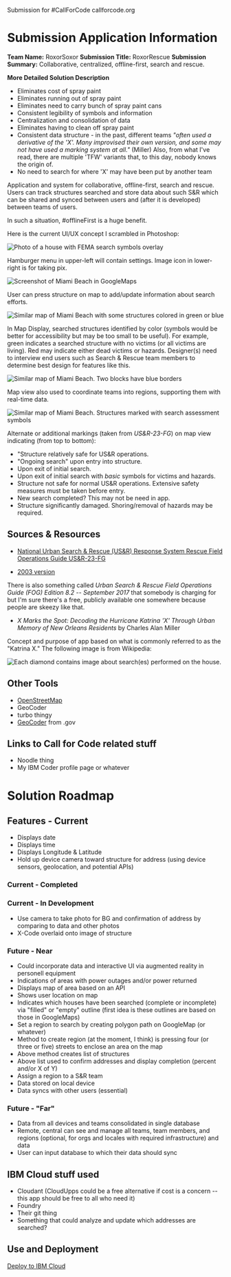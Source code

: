 Submission for #CallForCode
callforcode.org

# Submission Application Information
**Team Name:** RoxorSoxor
**Submission Title:** RoxorRescue
**Submission Summary:** Collaborative, centralized, offline-first, search and rescue.

**More Detailed Solution Description**

- Eliminates cost of spray paint
- Eliminates running out of spray paint 
- Eliminates need to carry bunch of spray paint cans
- Consistent legibility of symbols and information
- Centralization and consolidation of data
- Eliminates having to clean off spray paint
- Consistent data structure - in the past, different teams _"often used a derivative of the 'X'. Many improvised their own version, and some may not have used a marking system at all."_ (Miller) Also, from what I've read, there are multiple 'TFW' variants that, to this day, nobody knows the origin of.
- No need to search for where 'X' may have been put by another team

Application and system for collaborative, offline-first, search and rescue. Users can track structures searched and store data about such S&R which can be shared and synced between users and (after it is developed) between teams of users.

In such a situation, #offlineFirst is a huge benefit.

Here is the current UI/UX concept I scrambled in Photoshop:

![Photo of a house with FEMA search symbols overlay](https://github.com/jotasprout/RoxorRescue/blob/master/imgs/UIsketch.jpg)

Hamburger menu in upper-left will contain settings. Image icon in lower-right is for taking pix.

![Screenshot of Miami Beach in GoogleMaps](https://github.com/jotasprout/RoxorRescue/blob/master/imgs/miamiBeachGoogleMap.png)

User can press structure on map to add/update information about search efforts.

![Similar map of Miami Beach with some structures colored in green or blue](https://github.com/jotasprout/RoxorRescue/blob/master/imgs/miamiBeachGoogleMap_redGreen.jpg)

In Map Display, searched structures identified by color (symbols would be better for accessibility but may be too small to be useful). For example, green indicates a searched structure with no victims (or all victims are living). Red may indicate either dead victims or hazards. Designer(s) need to interview end users such as Search & Rescue team members to determine best design for features like this.

![Similar map of Miami Beach. Two blocks have blue borders](https://github.com/jotasprout/RoxorRescue/blob/master/imgs/miamiBeachGoogleMap_regions.jpg)

Map view also used to coordinate teams into regions, supporting them with real-time data.

![Similar map of Miami Beach. Structures marked with search assessment symbols](https://github.com/jotasprout/RoxorRescue/blob/master/imgs/miamiBeachGoogleMap_searchAss.jpg)

Alternate or additional markings (taken from _US&R-23-FG_) on map view indicating (from top to bottom):
- "Structure relatively safe for US&R operations.
- "Ongoing search" upon entry into structure.
- Upon exit of initial search.
- Upon exit of initial search with _basic_ symbols for victims and hazards.
- Structure not safe for normal US&R operations. Extensive safety measures must be taken before entry.
- New search completed? This may not be need in app.
- Structure significantly damaged. Shoring/removal of hazards may be required.

## Sources & Resources

- [National Urban Search & Rescue (US&R) Response System Rescue Field Operations Guide US&R-23-FG](https://www.fema.gov/pdf/emergency/usr/usr_23_20080205_rog.pdf)

- [2003 version](https://www.fema.gov/pdf/emergency/usr/usr_fog_sept_25_2003_color_final.pdf)

There is also something called _Urban Search & Rescue Field Operations Guide (FOG) Edition 8.2 -- September 2017_ that somebody is charging for but I'm sure there's a free, publicly available one somewhere because people are skeezy like that.

- _X Marks the Spot: Decoding the Hurricane Katrina 'X' Through Urban Memory of New Orleans Residents_ by Charles Alan Miller

Concept and purpose of app based on what is commonly referred to as the "Katrina X." The following image is from Wikipedia:

![Each diamond contains image about search(es) performed on the house.](https://github.com/jotasprout/RoxorRescue/blob/master/imgs/Katrina_x_small.jpg)

## Other Tools
- [OpenStreetMap](https://www.openstreetmap.org)
- GeoCoder
- turbo thingy
- [GeoCoder](https://geocoding.geo.census.gov/) from .gov 

## Links to Call for Code related stuff
- Noodle thing
- My IBM Coder profile page or whatever

# Solution Roadmap

## Features - Current
- Displays date
- Displays time
- Displays Longitude & Latitude
- Hold up device camera toward structure for address (using device sensors, geolocation, and potential APIs)

### Current - Completed

### Current - In Development
- Use camera to take photo for BG and confirmation of address by comparing to data and other photos
- X-Code overlaid onto image of structure

### Future - Near

- Could incorporate data and interactive UI via augmented reality in personell equipment
- Indications of areas with power outages and/or power returned
- Displays map of area based on an API
- Shows user location on map
- Indicates which houses have been searched (complete or incomplete) via "filled" or "empty" outline (first idea is these outlines are based on those in GoogleMaps)
- Set a region to search by creating polygon path on GoogleMap (or whatever)
- Method to create region (at the moment, I think) is pressing four (or three or five) streets to enclose an area on the map
- Above method creates list of structures
- Above list used to confirm addresses and display completion (percent and/or X of Y)
- Assign a region to a S&R team
- Data stored on local device
- Data syncs with other users (essential)

### Future - "Far"
- Data from all devices and teams consolidated in single database
- Remote, central can see and manage all teams, team members, and regions (optional, for orgs and locales with required infrastructure) and data
- User can input database to which their data should sync

## IBM Cloud stuff used
- Cloudant (CloudUpps could be a free alternative if cost is a concern -- this app should be free to all who need it)
- Foundry
- Their git thing
- Something that could analyze and update which addresses are searched?

## Use and Deployment
[Deploy to IBM Cloud](https://bluemix.net/deploy?repository=https://github.com/jotasprout/RoxorRescue)